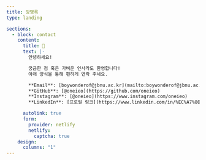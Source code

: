 ```yaml
---
title: 방명록
type: landing

sections:
  - block: contact
    content:
      title: 💌
      text: |-
        안녕하세요!

        궁금한 점 혹은 가벼운 인사라도 환영합니다!  
        아래 양식을 통해 편하게 연락 주세요.

        **Email**: [boywonderof@jbnu.ac.kr](mailto:boywonderof@jbnu.ac.kr)  
        **GitHub**: [@oneieo](https://github.com/oneieo)
        **Instagram**: [@oneieo](https://www.instagram.com/oneieo)
        **LinkedIn**: [프로필 링크](https://www.linkedin.com/in/%EC%A7%80%EC%9B%90-%EC%84%A0-467467366/)

      autolink: true
      form:
        provider: netlify
        netlify:
          captcha: true
    design:
      columns: "1"
---
```

